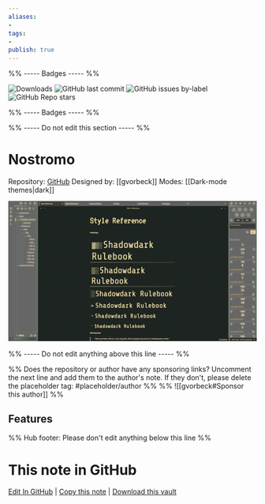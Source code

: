 ```yaml
---
aliases:
- 
tags: 
- 
publish: true
---
```


%% ----- Badges ----- %%

![Downloads](https://img.shields.io/badge/downloads-67-573E7A?style=for-the-badge&logo=)
![GitHub last commit](https://img.shields.io/github/last-commit/gvorbeck/Nostromo?color=573E7A&label=last%20update&logo=github&style=for-the-badge)
![GitHub issues by-label](https://img.shields.io/github/issues/gvorbeck/Nostromo/help%20wanted?color=573E7A&logo=github&style=for-the-badge) 
![GitHub Repo stars](https://img.shields.io/github/stars/gvorbeck/Nostromo?color=573E7A&logo=github&style=for-the-badge)

%% ----- Badges ----- %%

%% ----- Do not edit this section ----- %%

# Nostromo

Repository: [GitHub](https://github.com/gvorbeck/Nostromo)
Designed by: [[gvorbeck]]
Modes: [[Dark-mode themes|dark]]



![screenshot](https://github.com/gvorbeck/Nostromo/raw/HEAD/assets/screenshot.png)

%% ----- Do not edit anything above this line ----- %% 

%% Does the repository or author have any sponsoring links? Uncomment the next line and add them to the author's note. If they don't, please delete the placeholder tag: #placeholder/author %%
%% ![[gvorbeck#Sponsor this author]] %%


## Features



%% Hub footer: Please don't edit anything below this line %%

# This note in GitHub

<span class="git-footer">[Edit In GitHub](https://github.dev/obsidian-community/obsidian-hub/blob/main/02%20-%20Community%20Expansions/02.05%20All%20Community%20Expansions/Themes/Nostromo.md "git-hub-edit-note") | [Copy this note](https://raw.githubusercontent.com/obsidian-community/obsidian-hub/main/02%20-%20Community%20Expansions/02.05%20All%20Community%20Expansions/Themes/Nostromo.md "git-hub-copy-note") | [Download this vault](https://github.com/obsidian-community/obsidian-hub/archive/refs/heads/main.zip "git-hub-download-vault") </span>
